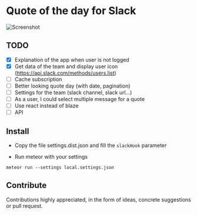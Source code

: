 # Quote of the day for Slack

![Screenshot](https://github.com/tlenclos/Slack-quote-of-the-day/blob/master/screenshot.png)

## TODO
- [x] Explanation of the app when user is not logged
- [x] Get data of the team and display user icon (https://api.slack.com/methods/users.list)
- [ ] Cache subscription
- [ ] Better looking quote day (with date, pagination)
- [ ] Settings for the team (slack channel, slack url...)
- [ ] As a user, I could select multiple message for a quote
- [ ] Use react instead of blaze
- [ ] API

Install
--------
- Copy the file settings.dist.json and fill the `slackHook` parameter

- Run meteor with your settings

`meteor run --settings local.settings.json`

Contribute
----------
Contributions highly appreciated, in the form of ideas, concrete suggestions or pull request.

